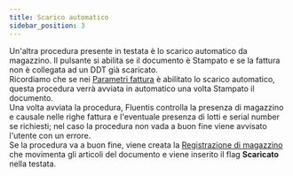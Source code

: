 ```yaml
---
title: Scarico automatico
sidebar_position: 3
---
```


Un'altra procedura presente in testata è lo scarico automatico da magazzino. Il pulsante si abilita se il documento è Stampato e se la fattura non è collegata ad un DDT già scaricato.      
Ricordiamo che se nei [Parametri fattura](/docs/configurations/parameters/sales/sales-invoices-parameters) è abilitato lo scarico automatico, questa procedura verrà avviata in automatico una volta Stampato il documento.      
Una volta avviata la procedura, Fluentis controlla la presenza di magazzino e causale nelle righe fattura e l'eventuale presenza di lotti e serial number se richiesti; nel caso la procedura non vada a buon fine viene avvisato l'utente con un errore.      
Se la procedura va a buon fine, viene creata la [Registrazione di magazzino](/docs/logistics/warehouse/stock-records/record) che movimenta gli articoli del documento e viene inserito il flag **Scaricato** nella testata.      
